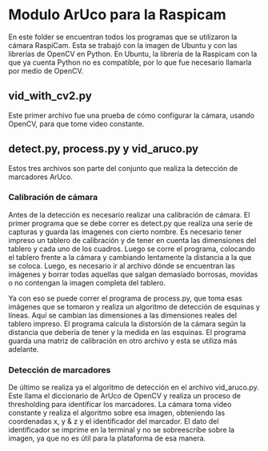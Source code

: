 # Modulo ArUco para la Raspicam
En este folder se encuentran todos los programas que se utilizaron la cámara RaspiCam. Esta se trabajó con la imagen de Ubuntu y con las librerías de OpenCV en Python.
En Ubuntu, la librería de la Raspicam con la que ya cuenta Python no es compatible, por lo que fue necesario llamarla por medio de OpenCV. 
## vid_with_cv2.py
Este primer archivo fue una prueba de cómo configurar la cámara, usando OpenCV, para que tome video constante. 

## detect.py, process.py y vid_aruco.py
Estos tres archivos son parte del conjunto que realiza la detección de marcadores ArUco.
### Calibración de cámara
Antes de la detección es necesario realizar una calibración de cámara. El primer programa que se debe correr es detect.py que realiza una serie de capturas y guarda las 
imagenes con cierto nombre. Es necesario tener impreso un tablero de calibración y de tener en cuenta las dimensiones del tablero y cada uno de los cuadros. Luego se corre el
programa, colocando el tablero frente a la cámara y cambiando lentamente la distancia a la que se coloca. Luego, es necesario ir al archivo dónde se encuentran las imágenes
y borrar todas aquellas que salgan demasiado borrosas, movidas o no contengan la imagen completa del tablero. 

Ya con eso se puede correr el programa de process.py, que toma esas imágenes que se tomaron y realiza un algoritmo de detección de esquinas y líneas. Aquí se cambian las
dimensiones a las dimensiones reales del tablero impreso. El programa calcula la distorsión de la cámara según la distancia que debería de tener y la medida en las esquinas.
El programa guarda una matriz de calibración en otro archivo y esta se utiliza más adelante. 

### Detección de marcadores
De último se realiza ya el algoritmo de detección en el archivo vid_aruco.py. Este llama el diccionario de ArUco de OpenCV y realiza un proceso de thresholding para identificar
los marcadores. La cámara toma video constante y realiza el algoritmo sobre esa imagen, obteniendo las coordenadas x, y & z  y el identificador del marcador. El dato del 
identificador se imprime en la terminal y no se sobreescribe sobre la imagen, ya que no es útil para la plataforma de esa manera. 
